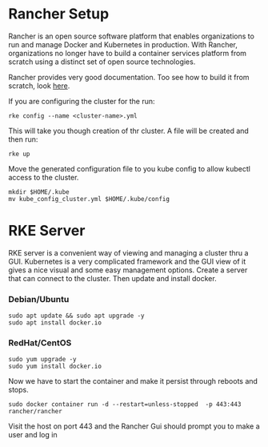 #  Rancher Setup 

Rancher is an open source software platform that enables organizations to run and manage Docker and Kubernetes in production. With Rancher, organizations no longer have to build a container services platform from scratch using a distinct set of open source technologies.

Rancher provides very good documentation. Too see how to build it from scratch, look [here](https://rancher.com/blog/2018/2018-09-26-setup-basic-kubernetes-cluster-with-ease-using-rke/).

If you are configuring the cluster for the run: 

    rke config --name <cluster-name>.yml

This will take you though creation of thr cluster. A file will be created and then run:

    rke up

Move the generated configuration file to you kube config to allow kubectl access to the cluster.

    mkdir $HOME/.kube
    mv kube_config_cluster.yml $HOME/.kube/config


# RKE Server

RKE server is a convenient way of viewing and managing a cluster thru a GUI. Kubernetes is a very complicated framework and the GUI view of it gives a nice visual and some easy management options. Create a server that can connect to the cluster. Then update and install docker. 

### Debian/Ubuntu
    sudo apt update && sudo apt upgrade -y
    sudo apt install docker.io

### RedHat/CentOS
    sudo yum upgrade -y
    sudo yum install docker.io

Now we have to start the container and make it persist through reboots and stops.

    sudo docker container run -d --restart=unless-stopped  -p 443:443 rancher/rancher

Visit the host on port 443 and the Rancher Gui should prompt you to make a user and log in







